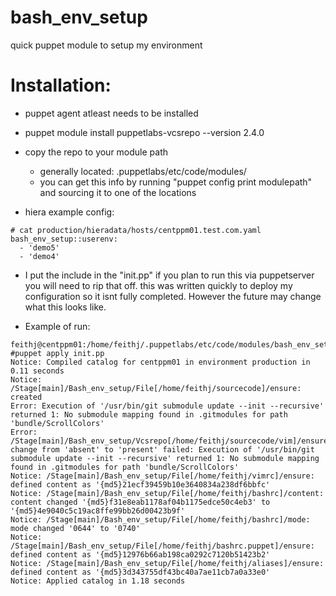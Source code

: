 # bash_env_setup
quick puppet module to setup my environment

# Installation:
  - puppet agent atleast needs to be installed
  - puppet module install puppetlabs-vcsrepo --version 2.4.0
  - copy the repo to your module path
    - generally located: .puppetlabs/etc/code/modules/
    - you can get this info by running "puppet config print modulepath" and sourcing it to one of the locations

  - hiera example config:
```
# cat production/hieradata/hosts/centppm01.test.com.yaml
bash_env_setup::userenv:
  - 'demo5'
  - 'demo4'
```

  - I put the include in the "init.pp" if you plan to run this via puppetserver you will need to rip that off. this was written quickly to deploy my configuration so it isnt fully completed. However the future may change what this looks like.

  - Example of run:
```
feithj@centppm01:/home/feithj/.puppetlabs/etc/code/modules/bash_env_setup/manifests #puppet apply init.pp
Notice: Compiled catalog for centppm01 in environment production in 0.11 seconds
Notice: /Stage[main]/Bash_env_setup/File[/home/feithj/sourcecode]/ensure: created
Error: Execution of '/usr/bin/git submodule update --init --recursive' returned 1: No submodule mapping found in .gitmodules for path 'bundle/ScrollColors'
Error: /Stage[main]/Bash_env_setup/Vcsrepo[/home/feithj/sourcecode/vim]/ensure: change from 'absent' to 'present' failed: Execution of '/usr/bin/git submodule update --init --recursive' returned 1: No submodule mapping found in .gitmodules for path 'bundle/ScrollColors'
Notice: /Stage[main]/Bash_env_setup/File[/home/feithj/vimrc]/ensure: defined content as '{md5}21ecf39459b10e3640834a238df6bbfc'
Notice: /Stage[main]/Bash_env_setup/File[/home/feithj/bashrc]/content: content changed '{md5}f31e8eab1178af04b1175edce50c4eb3' to '{md5}4e9040c5c19ac8ffe99bb26d00423b9f'
Notice: /Stage[main]/Bash_env_setup/File[/home/feithj/bashrc]/mode: mode changed '0644' to '0740'
Notice: /Stage[main]/Bash_env_setup/File[/home/feithj/bashrc.puppet]/ensure: defined content as '{md5}12976b66ab198ca0292c7120b51423b2'
Notice: /Stage[main]/Bash_env_setup/File[/home/feithj/aliases]/ensure: defined content as '{md5}3d343755df43bc40a7ae11cb7a0a33e0'
Notice: Applied catalog in 1.18 seconds
```





